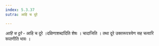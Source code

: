 ```yaml
---
index: 5.3.37
sutra: आहि च दूरे

---
```

_आहि च दूरे_ - आहि च दूरे ।दक्षिणाशब्दा॑दिति शेषः । चादाजिति । तथा दूरे उक्तरूपत्रयेण सह चत्वारि रूपाणीति भावः ।